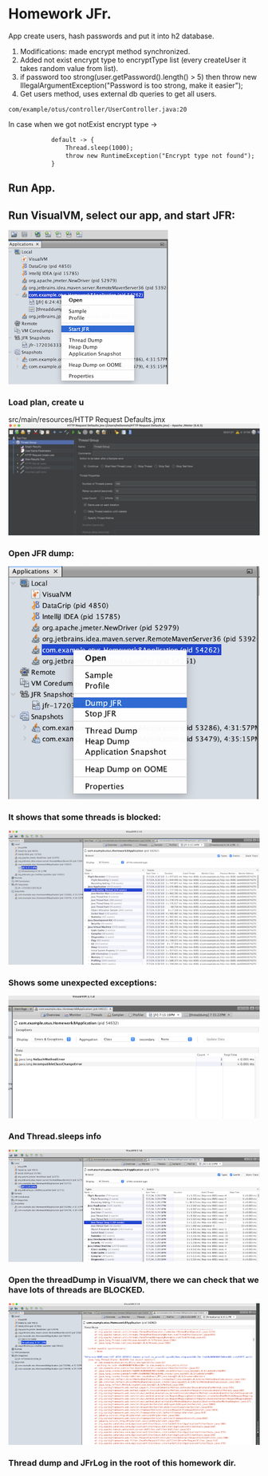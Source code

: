 # Homework JFr.

App create users, hash passwords and put it into h2 database.
1) Modifications: made encrypt method synchronized.
2) Added not exist encrypt type to encryptType list (every createUser it takes random value from list).
3) if password too strong(user.getPassword().length() > 5) then throw new IllegalArgumentException("Password is too strong, make it easier");
4) Get users method, uses external db queries to get all users.
```
com/example/otus/controller/UserController.java:20
```

In case when we got notExist encrypt type -> 
```
            default -> {
                Thread.sleep(1000);
                throw new RuntimeException("Encrypt type not found");
            }
```

## Run App.

## Run VisualVM, select our app, and start JFR:
![RunJFR.png](RunJFR.png)

###  Load plan, create u
src/main/resources/HTTP Request Defaults.jmx
![RunJmeterLoad.png](RunJmeterLoad.png)

### Open JFR dump:
![DumpJfr.png](DumpJfr.png)


### It shows that some threads is blocked:
![BlockedThreads.png](BlockedThreads.png)

### Shows some unexpected exceptions:
![unexpectedExeptions.png](unexpectedExeptions.png)

### And Thread.sleeps info
![ThreadSleepInfo.png](ThreadSleepInfo.png)

### Open the threadDump in VisualVM, there we can check that we have lots of threads are BLOCKED.
![ThreadDump.png](ThreadDump.png)

### Thread dump and JFrLog in the root of this homework dir.
